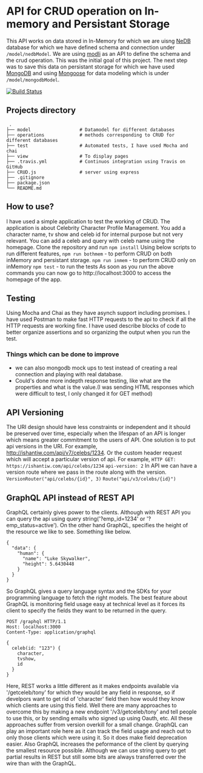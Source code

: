 # API for CRUD operation on In-memory and Persistant Storage
This API works on data stored in In-Memory for which we are uisng [NeDB](https://github.com/louischatriot/nedb) database for which we have defined schema and connection under `/model/nedbModel`. 
We are using [modli](https://github.com/node-modli/modli) as an API to define the schema and the crud operation. This was the initial goal of this project. 
The next step was to save this data on persistant storage for which we have used [MongoDB](https://www.mongodb.com/) and using [Mongoose](http://mongoosejs.com/) for data modeling which is under `/model/mongodbModel`.


[![Build Status](https://travis-ci.org/ishantiw/crud-api.svg?branch=master)](https://travis-ci.org/ishantiw/crud-api)

## Projects directory
     .
    ├── model                  # Datamodel for different databases
    ├── operations             # methods corresponding to CRUD for different databases
    ├── test                   # Automated tests, I have used Mocha and chai
    ├── view                   # To display pages
    ├── .travis.yml            # Continuos integration using Travis on GitHub
    ├── CRUD.js                # server using express
    ├── .gitignore
    ├── package.json
    └── README.md

## How to use?
I have used a simple application to test the working of CRUD. The application is about Celebrity Character Profile Management. 
You add a character name, tv show and celeb id for internal purpose but not very relevant. You can add a celeb and query with celeb name using the homepage.
Clone the repository and run `npm install`
Using below scripts to run different features,
`npm run bothmem` - to perform CRUD on both inMemory and persistant storage.
`npm run inmem` - to perform CRUD only on inMemory
`npm test` -  to run the tests
As soon as you run the above commands you can now go to http://localhost:3000 to access the homepage of the app.

## Testing 
Using Mocha and Chai as they have asynch support including promises. I have used Postman to make fast HTTP requests to the api to check if all the HTTP requests are working fine.
I have used describe blocks of code to better organize assertions and so organizing the output when you run the test. 
### Things which can be done to improve
- we can also mongodb mock ups to test instead of creating a real connection and playing with real database.
- Could's done more indepth response testing, like what are the properties and what is the value.(I was sending HTML responses which were difficult to test, I only changed it for GET method)

## API Versioning
The URI design should have less constraints or independent and it should be preserved over time, especially when the lifespan of an API is longer which means greater commitment to the users of API.
One solution is to put api versions in the URI. For example, http://ishantiw.com/api/v7/celebs/1234. Or the custom header request which will accept a particular version of api.
For example,
`HTTP GET:`
`https://ishantiw.com/api/celebs/1234`
`api-version: 2`
In API we can have a version route where we pass in the route along with the version.
`VersionRouter("api/celebs/{id}", 3)`
`Route("api/v3/celebs/{id}")`

## GraphQL API instead of REST API
GraphQL certainly gives power to the clients. Although with REST API you can query the api using query string('?emp_id=1234' or '?emp_status=active'). 
On the other hand GraphQL, specifies the height of the resource we like to see. Something like below.
```
{
  "data": {
    "human": {
      "name": "Luke Skywalker",
      "height": 5.6430448
    }
  }
}
```
So GraphQL gives a query language syntax and the SDKs for your programming language to fetch the right models.
The best feature about GraphQL is monitoring field usage easy at technical level as it forces its client to specify the fields they want to be returned in the query.
```
POST /graphql HTTP/1.1
Host: localhost:3000
Content-Type: application/graphql

{
  celeb(id: "123") {
    character,
    tvshow,
    id
  }
}
```
Here, REST works a little different as it makes endpoints available via '/getceleb/tony' for which they would be any field in response, 
so if develpors want to get rid of 'character' field then how would they know which clients are using this field. Well there are many approaches to overcome this by making a new endpoint 
'/v3/getceleb/tony' and tell people to use this, or by sending emails who signed up using Oauth, etc. All these approaches suffer from version overkill for a small change.
GraphQL can play an important role here as it can track the field usage and reach out to only those clients which were using it. So it does make field deprecation easier. 
Also GraphQL increases the peformance of the client by querying the smallest resource possible. Although we can use string query to get partial results in REST but still some bits are always transferred over the wire than with the GraphQL.
